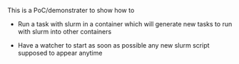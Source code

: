 
This is a PoC/demonstrater to show how to

- Run a task with slurm in a container which will generate new tasks to run with slurm into other containers

- Have a watcher to start as soon as possible any new slurm script supposed to appear anytime
